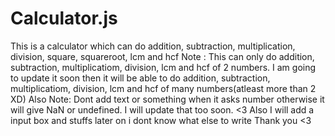 # Calculator.js
This is a calculator which can do addition, subtraction, multiplication, division, square, squareroot, lcm and hcf
Note : This can only do addition, subtraction, multiplicatiom, division, lcm and hcf of 2 numbers. I am going to update it soon then it will be able to do addition, subtraction, multiplicatiom, division, lcm and hcf of many numbers(atleast more than 2 XD)
Also Note: Dont add text or something when it asks number otherwise it will give NaN or undefined. I will update that too soon. <3
Also I will add a input box and stuffs later on 
i dont know what else to write 
Thank you <3
